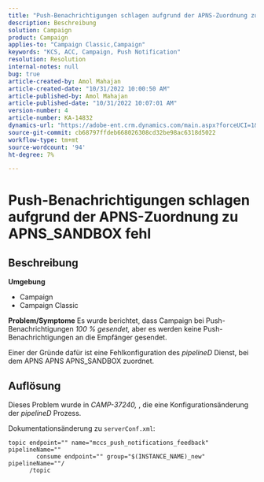 ```yaml
---
title: "Push-Benachrichtigungen schlagen aufgrund der APNS-Zuordnung zu APNS_SANDBOX fehl."
description: Beschreibung
solution: Campaign
product: Campaign
applies-to: "Campaign Classic,Campaign"
keywords: "KCS, ACC, Campaign, Push Notification"
resolution: Resolution
internal-notes: null
bug: true
article-created-by: Amol Mahajan
article-created-date: "10/31/2022 10:00:50 AM"
article-published-by: Amol Mahajan
article-published-date: "10/31/2022 10:07:01 AM"
version-number: 4
article-number: KA-14832
dynamics-url: "https://adobe-ent.crm.dynamics.com/main.aspx?forceUCI=1&pagetype=entityrecord&etn=knowledgearticle&id=858fafe5-0259-ed11-9561-6045bd006079"
source-git-commit: cb68797ffdeb668026308cd32be98ac6318d5022
workflow-type: tm+mt
source-wordcount: '94'
ht-degree: 7%

---
```


# Push-Benachrichtigungen schlagen aufgrund der APNS-Zuordnung zu APNS_SANDBOX fehl

## Beschreibung

<b>Umgebung</b>
- Campaign
- Campaign Classic



<b>Problem/Symptome</b>
Es wurde berichtet, dass Campaign bei Push-Benachrichtigungen *100 % gesendet,* aber es werden keine Push-Benachrichtigungen an die Empfänger gesendet.

Einer der Gründe dafür ist eine Fehlkonfiguration des *pipelineD* Dienst, bei dem APNS APNS APNS_SANDBOX zuordnet.


## Auflösung


Dieses Problem wurde in *CAMP-37240,* , die eine Konfigurationsänderung der *pipelineD* Prozess.

Dokumentationsänderung zu `serverConf.xml`:


```
topic endpoint="" name="mccs_push_notifications_feedback" pipelineName=""
        consume endpoint="" group="$(INSTANCE_NAME)_new" pipelineName=""/
      /topic
```

